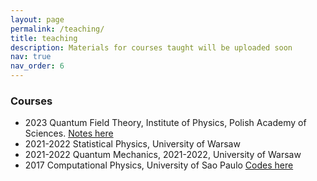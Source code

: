 ```yaml
---
layout: page
permalink: /teaching/
title: teaching
description: Materials for courses taught will be uploaded soon
nav: true
nav_order: 6
---
```


### Courses

- 2023 Quantum Field Theory, Institute of Physics, Polish Academy of Sciences. [Notes here](../assets/pdf/QFT_notes.pdf)
- 2021-2022 Statistical Physics, University of Warsaw
- 2021-2022 Quantum Mechanics, 2021-2022, University of Warsaw
- 2017 Computational Physics, University of Sao Paulo  [Codes here](https://github.com/ftahas/fis_comp)